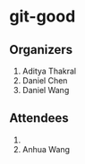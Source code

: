 # git-good

## Organizers

1. Aditya Thakral
2. Daniel Chen
3. Daniel Wang

## Attendees

1.
2. Anhua Wang 
